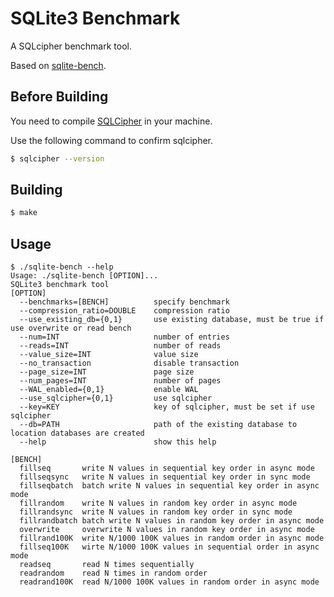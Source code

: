 # SQLite3 Benchmark

A SQLcipher benchmark tool.

Based on [sqlite-bench](https://github.com/ukontainer/sqlite-bench).

## Before Building

You need to compile [SQLCipher](https://github.com/sqlcipher/sqlcipher) in your machine.

Use the following command to confirm sqlcipher.

```sh
$ sqlcipher --version
```

## Building

```sh
$ make
```

## Usage

```
$ ./sqlite-bench --help
Usage: ./sqlite-bench [OPTION]...
SQLite3 benchmark tool
[OPTION]
  --benchmarks=[BENCH]          specify benchmark
  --compression_ratio=DOUBLE    compression ratio
  --use_existing_db={0,1}       use existing database, must be true if use overwrite or read bench
  --num=INT                     number of entries
  --reads=INT                   number of reads
  --value_size=INT              value size
  --no_transaction              disable transaction
  --page_size=INT               page size
  --num_pages=INT               number of pages
  --WAL_enabled={0,1}           enable WAL
  --use_sqlcipher={0,1}         use sqlcipher
  --key=KEY                     key of sqlcipher, must be set if use sqlcipher
  --db=PATH                     path of the existing database to location databases are created
  --help                        show this help

[BENCH]
  fillseq       write N values in sequential key order in async mode
  fillseqsync   write N values in sequential key order in sync mode
  fillseqbatch  batch write N values in sequential key order in async mode
  fillrandom    write N values in random key order in async mode
  fillrandsync  write N values in random key order in sync mode
  fillrandbatch batch write N values in random key order in async mode
  overwrite     overwrite N values in random key order in async mode
  fillrand100K  write N/1000 100K values in random order in async mode
  fillseq100K   wirte N/1000 100K values in sequential order in async mode
  readseq       read N times sequentially
  readrandom    read N times in random order
  readrand100K  read N/1000 100K values in random order in async mode
```
